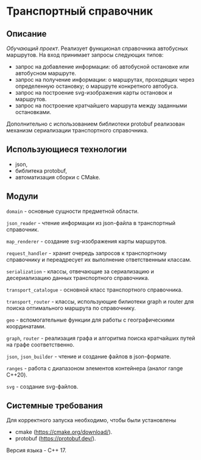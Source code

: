 # Транспортный справочник
## Описание
_Обучающий проект_. Реализует функционал справочника автобусных маршрутов. На вход принимает запросы следующих типов:
- запрос на добавление информации: об автобусной остановке или автобусном маршруте.
- запрос на получение информации: о маршрутах, проходящих через определенную остановку; о маршруте конкретного автобуса.
- запрос на построение svg-изображения карты остановок и маршрутов.
- запрос на построение кратчайшего маршрута между заданными остановками.

Дополнительно с использованием библиотеки protobuf реализован механизм сериализации транспортного справочника.

## Использующиеся технологии
- json,
- библитека protobuf,
- автоматизация сборки с CMake.

## Модули
`domain` - основные сущности предметной области.

`json_reader` - чтение информации из json-файла в транспортный справочник.

`map_renderer` - создание svg-изображения карты маршрутов.

`request_handler` - хранит очередь запросов к транспортному справочнику и переадресует их выполнение ответственным классам.

`serialization` - классы, отвечающие за сериализацию и десериализацию данных транспортного справочника.

`transport_catalogue` - основной класс транспортного справочника.

`transport_router` - классы, использующие билиотеки graph и router для поиска оптимального маршрута по справочнику.

`geo` - вспомогательные функции для работы с географическими координатами.

`graph`, `router` - реализация графа и алгоритма поиска кратчайших путей на графе соответственно.

`json`, `json_builder` - чтение и создание файлов в json-формате.

`ranges` - работа с диапазоном элементов контейнера (аналог range C++20).

`svg` - создание svg-файлов.

## Системные требования
Для корректного запуска необходимо, чтобы были установлены
- cmake (https://cmake.org/download/).
- protobuf (https://protobuf.dev/).

Версия языка - C++ 17.
